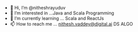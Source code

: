 - 👋 Hi, I’m @nitheshrayuduv
- 👀 I’m interested in ...Java and Scala Programming
- 🌱 I’m currently learning ... Scala and ReactJs
- 📫 How to reach me ... nithesh.vaddey@digital.ai
DS ALGO
<!---
nitheshrayuduv/nitheshrayuduv is a ✨ special ✨ repository because its `README.md` (this file) appears on your GitHub profile.
You can click the Preview link to take a look at your changes.
--->
